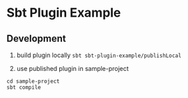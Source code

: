 # Sbt Plugin Example

## Development

1. build plugin locally
`sbt sbt-plugin-example/publishLocal`

2. use published plugin in sample-project
```
cd sample-project
sbt compile
```